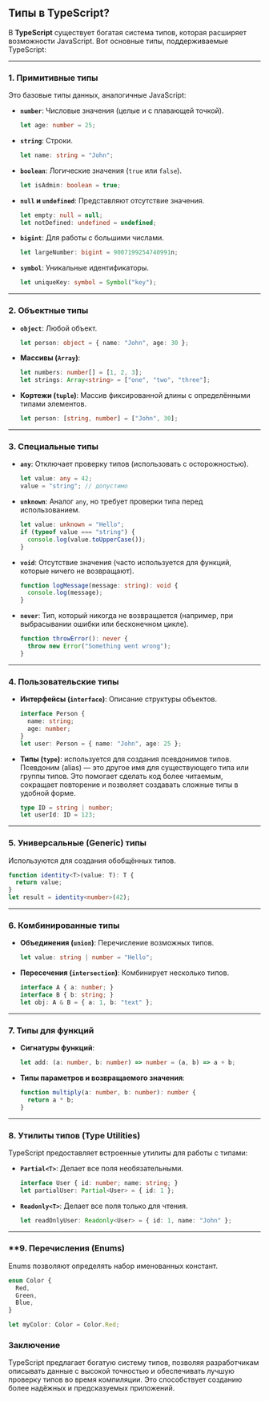 ## Типы в TypeScript?

В **TypeScript** существует богатая система типов, которая расширяет возможности JavaScript. Вот основные типы, поддерживаемые TypeScript:

---

### **1. Примитивные типы**  
Это базовые типы данных, аналогичные JavaScript:
- **`number`**: Числовые значения (целые и с плавающей точкой).  
  ```typescript
  let age: number = 25;
  ```
- **`string`**: Строки.  
  ```typescript
  let name: string = "John";
  ```
- **`boolean`**: Логические значения (`true` или `false`).  
  ```typescript
  let isAdmin: boolean = true;
  ```
- **`null` и `undefined`**: Представляют отсутствие значения.  
  ```typescript
  let empty: null = null;
  let notDefined: undefined = undefined;
  ```
- **`bigint`**: Для работы с большими числами.  
  ```typescript
  let largeNumber: bigint = 9007199254740991n;
  ```
- **`symbol`**: Уникальные идентификаторы.  
  ```typescript
  let uniqueKey: symbol = Symbol("key");
  ```

---

### **2. Объектные типы**
- **`object`**: Любой объект.  
  ```typescript
  let person: object = { name: "John", age: 30 };
  ```
- **Массивы (`Array`)**:  
  ```typescript
  let numbers: number[] = [1, 2, 3];
  let strings: Array<string> = ["one", "two", "three"];
  ```
- **Кортежи (`tuple`)**: Массив фиксированной длины с определёнными типами элементов.  
  ```typescript
  let person: [string, number] = ["John", 30];
  ```

---

### **3. Специальные типы**
- **`any`**: Отключает проверку типов (использовать с осторожностью).  
  ```typescript
  let value: any = 42;
  value = "string"; // допустимо
  ```
- **`unknown`**: Аналог `any`, но требует проверки типа перед использованием.  
  ```typescript
  let value: unknown = "Hello";
  if (typeof value === "string") {
    console.log(value.toUpperCase());
  }
  ```
- **`void`**: Отсутствие значения (часто используется для функций, которые ничего не возвращают).  
  ```typescript
  function logMessage(message: string): void {
    console.log(message);
  }
  ```
- **`never`**: Тип, который никогда не возвращается (например, при выбрасывании ошибки или бесконечном цикле).  
  ```typescript
  function throwError(): never {
    throw new Error("Something went wrong");
  }
  ```

---

### **4. Пользовательские типы**
- **Интерфейсы (`interface`)**: Описание структуры объектов.  
  ```typescript
  interface Person {
    name: string;
    age: number;
  }
  let user: Person = { name: "John", age: 25 };
  ```
- **Типы (`type`)**: используется для создания псевдонимов типов. Псевдоним (alias) — это другое имя для существующего типа или группы типов. Это помогает сделать код более читаемым, сокращает повторение и позволяет создавать сложные типы в удобной форме. 
  ```typescript
  type ID = string | number;
  let userId: ID = 123;
  ```

---

### **5. Универсальные (Generic) типы**
Используются для создания обобщённых типов.  
```typescript
function identity<T>(value: T): T {
  return value;
}
let result = identity<number>(42);
```

---

### **6. Комбинированные типы**
- **Объединения (`union`)**: Перечисление возможных типов.  
  ```typescript
  let value: string | number = "Hello";
  ```
- **Пересечения (`intersection`)**: Комбинирует несколько типов.  
  ```typescript
  interface A { a: number; }
  interface B { b: string; }
  let obj: A & B = { a: 1, b: "text" };
  ```

---

### **7. Типы для функций**
- **Сигнатуры функций**:  
  ```typescript
  let add: (a: number, b: number) => number = (a, b) => a + b;
  ```
- **Типы параметров и возвращаемого значения**:  
  ```typescript
  function multiply(a: number, b: number): number {
    return a * b;
  }
  ```

---

### **8. Утилиты типов (Type Utilities)**  
TypeScript предоставляет встроенные утилиты для работы с типами:
- **`Partial<T>`**: Делает все поля необязательными.  
  ```typescript
  interface User { id: number; name: string; }
  let partialUser: Partial<User> = { id: 1 };
  ```
- **`Readonly<T>`**: Делает все поля только для чтения.  
  ```typescript
  let readOnlyUser: Readonly<User> = { id: 1, name: "John" };
  ```

---

### **9. Перечисления (Enums)

Enums позволяют определять набор именованных констант.
```typescript
enum Color {
  Red,
  Green,
  Blue,
}

let myColor: Color = Color.Red;
```

### Заключение

TypeScript предлагает богатую систему типов, позволяя разработчикам описывать данные с высокой точностью и обеспечивать лучшую проверку типов во время компиляции. Это способствует созданию более надёжных и предсказуемых приложений.